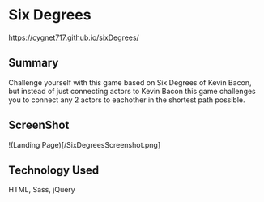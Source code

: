 # Six Degrees

https://cygnet717.github.io/sixDegrees/

## Summary

Challenge yourself with this game based on Six Degrees of Kevin Bacon, but instead of just connecting actors to Kevin Bacon this game challenges you to connect any 2 actors to eachother in the shortest path possible.

## ScreenShot

!(Landing Page)[/SixDegreesScreenshot.png]

## Technology Used

HTML, Sass, jQuery
